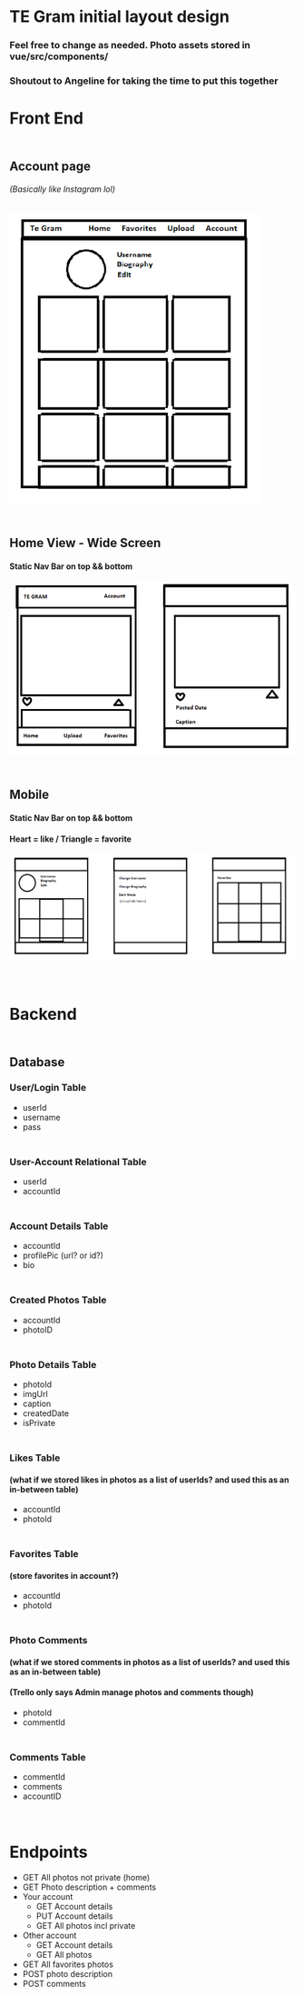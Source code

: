 
# TE Gram initial layout design
### Feel free to change as needed. Photo assets stored in vue/src/components/
### Shoutout to Angeline for taking the time to put this together

# Front End
## <br> Account page
###### *(Basically like Instagram lol)*
![FrontEndDesign1](vue\src\components\FrontEndDesign1.png)

## <br> Home View - Wide Screen
#### Static Nav Bar on top && bottom
![FrontEndDesign2](vue\src\components\FrontEndDesign2.png)

## <br> Mobile
#### Static Nav Bar on top && bottom
#### Heart = like / Triangle = favorite
![FrontEndDesign3](vue\src\components\FrontEndDesign3.png)

# <br> Backend
## <br> Database
### User/Login Table
- userId
- username
- pass

### <br> User-Account Relational Table
- userId
- accountId

### <br> Account Details Table
- accountId
- profilePic (url? or id?)
- bio

### <br> Created Photos Table
- accountId
- photoID

### <br> Photo Details Table
- photoId
- imgUrl
- caption
- createdDate
- isPrivate

### <br> Likes Table
#### (what if we stored likes in photos as a list of userIds? and used this as an in-between table)
- accountId
- photoId

### <br> Favorites Table
#### (store favorites in account?)
- accountId
- photoId


### <br> Photo Comments
#### (what if we stored comments in photos as a list of userIds? and used this as an in-between table)
#### (Trello only says Admin manage photos and comments though)
- photoId
- commentId

### <br> Comments Table
- commentId
- comments
- accountID

# <br> Endpoints
- GET All photos not private (home)
- GET Photo description + comments
- Your account
    - GET Account details
    - PUT Account details
    - GET All photos incl private
- Other account
    - GET Account details
    - GET All photos
- GET All favorites photos
- POST photo description 
- POST comments 

